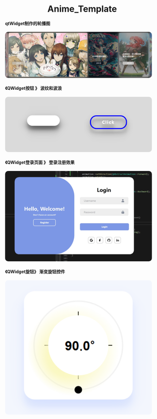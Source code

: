 <div align="center">
  <h1>Anime_Template</h1>
</div>

#### qtWidget制作的轮播图
<img src="res/carousel_card.png" style="border-radius: 10px;width: 30rem">

#### 《QWidget按钮 》 波纹和波浪
<img src="res/2_btn.png" style="border-radius: 10px;width: 30rem">

#### 《QWidget登录页面 》 登录注册效果
<img src="res/Responsive_form.png" style="border-radius: 10px;width: 30rem">

#### 《QWidget旋钮》 渐变旋钮控件
<img src="res/gradient_knob.png" style="border-radius: 10px;width: 30rem">
